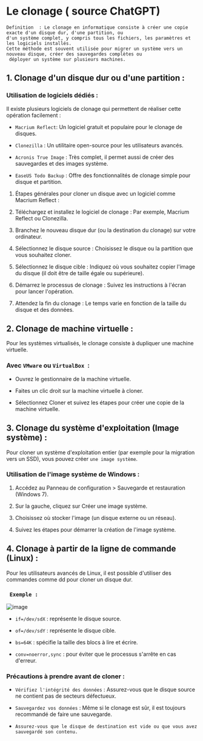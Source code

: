 # Le clonage ( source ChatGPT) 

```
Definition  : Le clonage en informatique consiste à créer une copie exacte d'un disque dur, d'une partition, ou
d'un système complet, y compris tous les fichiers, les paramètres et les logiciels installés.
Cette méthode est souvent utilisée pour migrer un système vers un nouveau disque, créer des sauvegardes complètes ou
 déployer un système sur plusieurs machines.

```

## 1. Clonage d'un disque dur ou d'une partition :

### Utilisation de logiciels dédiés :

Il existe plusieurs logiciels de clonage qui permettent de réaliser cette opération facilement :

* ` Macrium Reflect `: Un logiciel gratuit et populaire pour le clonage de disques.
  

* ` Clonezilla ` : Un utilitaire open-source pour les utilisateurs avancés.
  

* `Acronis True Image` : Très complet, il permet aussi de créer des sauvegardes et des images système.


* `EaseUS Todo Backup` : Offre des fonctionnalités de clonage simple pour disque et partition.



1. Étapes générales pour cloner un disque avec un logiciel comme Macrium Reflect :

2. Téléchargez et installez le logiciel de clonage : Par exemple, Macrium Reflect ou Clonezilla.

3. Branchez le nouveau disque dur (ou la destination du clonage) sur votre ordinateur.

4. Sélectionnez le disque source : Choisissez le disque ou la partition que vous souhaitez cloner.

5. Sélectionnez le disque cible : Indiquez où vous souhaitez copier l'image du disque (il doit être de taille égale ou supérieure).

6. Démarrez le processus de clonage : Suivez les instructions à l'écran pour lancer l'opération.

7. Attendez la fin du clonage : Le temps varie en fonction de la taille du disque et des données.


## 2. Clonage de machine virtuelle :

Pour les systèmes virtualisés, le clonage consiste à dupliquer une machine virtuelle.

### Avec `VMware` ou `VirtualBox `:

* Ouvrez le gestionnaire de la machine virtuelle.

* Faites un clic droit sur la machine virtuelle à cloner.

* Sélectionnez Cloner et suivez les étapes pour créer une copie de la machine virtuelle.


## 3. Clonage du système d'exploitation (Image système) :

Pour cloner un système d'exploitation entier (par exemple pour la migration vers un SSD), vous pouvez créer `une image système`.

### Utilisation de l'image système de Windows :

1. Accédez au Panneau de configuration > Sauvegarde et restauration (Windows 7).

2. Sur la gauche, cliquez sur Créer une image système.

3. Choisissez où stocker l'image (un disque externe ou un réseau).

4. Suivez les étapes pour démarrer la création de l'image système.


## 4. Clonage à partir de la ligne de commande (Linux) :

Pour les utilisateurs avancés de Linux, il est possible d'utiliser des commandes comme dd pour cloner un disque dur.

### ` Exemple :`


![image](https://github.com/user-attachments/assets/9a15625d-0c0b-49b7-822e-8242f75f49ef)


* `if=/dev/sdX` : représente le disque source.

* `of=/dev/sdY` : représente le disque cible.

* `bs=64K` : spécifie la taille des blocs à lire et écrire.

* `conv=noerror,sync` : pour éviter que le processus s'arrête en cas d'erreur.


### Précautions à prendre avant de cloner :

* `Vérifiez l'intégrité des données` : Assurez-vous que le disque source ne contient pas de secteurs défectueux.

* `Sauvegardez vos données` : Même si le clonage est sûr, il est toujours recommandé de faire une sauvegarde.

* `Assurez-vous que le disque de destination est vide ou que vous avez sauvegardé son contenu.`






